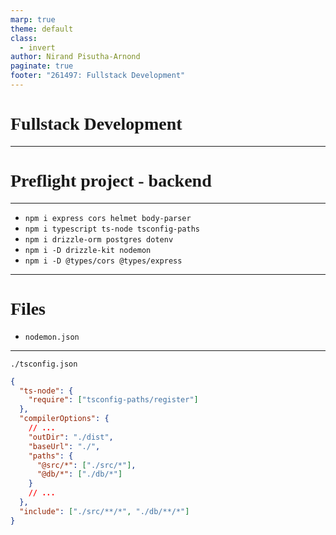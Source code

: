 ```yaml
---
marp: true
theme: default
class:
  - invert
author: Nirand Pisutha-Arnond
paginate: true
footer: "261497: Fullstack Development"
---
```


<style>
@import url('https://fonts.googleapis.com/css2?family=Prompt:ital,wght@0,100;0,300;0,400;0,700;1,100;1,300;1,400;1,700&display=swap');

    :root {
    font-family: Prompt;
    --hl-color: #D57E7E;
}
h1 {
  font-family: Prompt
}
</style>

# Fullstack Development

---

# Preflight project - backend

---

- `npm i express cors helmet body-parser`
- `npm i typescript ts-node tsconfig-paths`
- `npm i drizzle-orm postgres dotenv`
- `npm i -D drizzle-kit nodemon`
- `npm i -D @types/cors @types/express`

---

# Files

- `nodemon.json`

---

`./tsconfig.json`

```json
{
  "ts-node": {
    "require": ["tsconfig-paths/register"]
  },
  "compilerOptions": {
    // ...
    "outDir": "./dist",
    "baseUrl": "./",
    "paths": {
      "@src/*": ["./src/*"],
      "@db/*": ["./db/*"]
    }
    // ...
  },
  "include": ["./src/**/*", "./db/**/*"]
}
```
